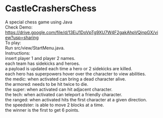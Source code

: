 # CastleCrashersChess
A special chess game using Java  
Check Demo: https://drive.google.com/file/d/13EiJ1DoVpTg9XU7W4F2gakAhpVQjnpGX/view?usp=sharing   
To play:   
Run src/view/StartMenu.java.  
Instructions:  
insert player 1 and player 2 names.  
each team has sidekicks and heroes.  
a payload is updated each time a hero or 2 sidekicks are killed.  
each hero has superpowers hover over the character to view abilities.  
the medic: when activated can bring a dead character alive.  
the armored: needs to be hit twice to die.  
the super: when activated can hit adjacent character.  
the tech: when activated can teleport a friendly character.  
the ranged: when activated hits the first character at a given direction.  
the speedster: is able to move 2 blocks at a time.  
the winner is the first to get 6 points.  
